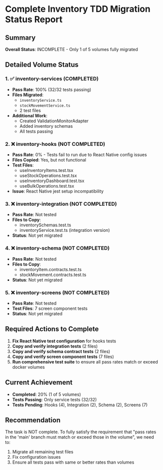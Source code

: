 # Complete Inventory TDD Migration Status Report

## Summary
**Overall Status**: INCOMPLETE - Only 1 of 5 volumes fully migrated

## Detailed Volume Status

### 1. ✅ inventory-services (COMPLETED)
- **Pass Rate**: 100% (32/32 tests passing)
- **Files Migrated**:
  - `inventoryService.ts`
  - `stockMovementService.ts`
  - 2 test files
- **Additional Work**:
  - Created ValidationMonitorAdapter
  - Added inventory schemas
  - All tests passing

### 2. ❌ inventory-hooks (NOT COMPLETED)
- **Pass Rate**: 0% - Tests fail to run due to React Native config issues
- **Files Copied**: Yes, but not functional
- **Test Files**:
  - useInventoryItems.test.tsx
  - useStockOperations.test.tsx
  - useInventoryDashboard.test.tsx
  - useBulkOperations.test.tsx
- **Issue**: React Native jest setup incompatibility

### 3. ❌ inventory-integration (NOT COMPLETED)
- **Pass Rate**: Not tested
- **Files to Copy**:
  - inventorySchemas.test.ts
  - inventoryService.test.ts (integration version)
- **Status**: Not yet migrated

### 4. ❌ inventory-schema (NOT COMPLETED)
- **Pass Rate**: Not tested
- **Files to Copy**:
  - inventoryItem.contracts.test.ts
  - stockMovement.contracts.test.ts
- **Status**: Not yet migrated

### 5. ❌ inventory-screens (NOT COMPLETED)
- **Pass Rate**: Not tested
- **Test Files**: 7 screen component tests
- **Status**: Not yet migrated

## Required Actions to Complete

1. **Fix React Native test configuration** for hooks tests
2. **Copy and verify integration tests** (2 files)
3. **Copy and verify schema contract tests** (2 files)
4. **Copy and verify screen component tests** (7 files)
5. **Run comprehensive test suite** to ensure all pass rates match or exceed docker volumes

## Current Achievement
- **Completed**: 20% (1 of 5 volumes)
- **Tests Passing**: Only service tests (32/32)
- **Tests Pending**: Hooks (4), Integration (2), Schema (2), Screens (7)

## Recommendation
The task is NOT complete. To fully satisfy the requirement that "pass rates in the 'main' branch must match or exceed those in the volume", we need to:
1. Migrate all remaining test files
2. Fix configuration issues
3. Ensure all tests pass with same or better rates than volumes